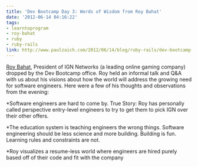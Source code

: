 ```yaml
---
title: 'Dev Bootcamp Day 3: Words of Wisdom from Roy Bahat'
date: '2012-06-14 04:16:22'
tags:
- learntoprogram
- roy-bahat
- ruby
- ruby-rails
link: http://www.paulzaich.com/2012/06/14/blog/ruby-rails/dev-bootcamp-day-3-words-of-wisdom-from-roy-bahat/
---
```


[Roy Bahat](http://about.me/roybahat), President of IGN Networks (a leading online gaming company) dropped by the Dev Bootcamp office. Roy held an informal talk and Q&A with us about his visions about how the world will address the growing need for software engineers. Here were a few of his thoughts and observations from the evening:

*Software engineers are hard to come by. True Story: Roy has personally called perspective entry-level engineers to try to get them to pick IGN over their other offers.

	
*The education system is teaching engineers the wrong things. Software engineering should be less science and more building. Building is fun. Learning rules and constraints are not.

	
*Roy visualizes a resume-less world where engineers are hired purely based off of their code and fit with the company
